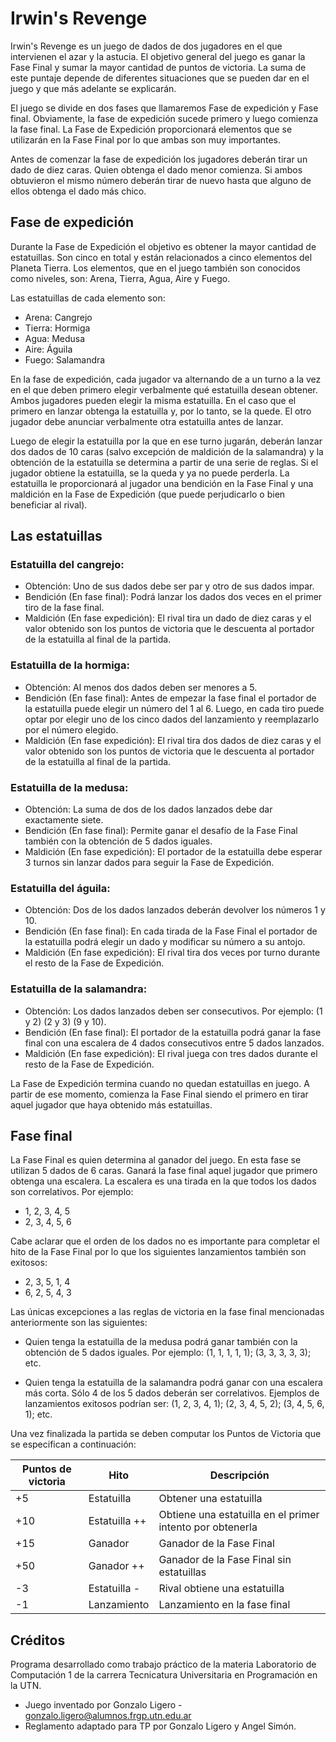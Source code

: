 # Irwin's Revenge

Irwin's Revenge es un juego de dados de dos jugadores en el que intervienen el azar y la astucia.
El objetivo general del juego es ganar la Fase Final y sumar la mayor cantidad de puntos de victoria. La suma de este puntaje depende de diferentes situaciones que se pueden dar en el juego y que más adelante se explicarán.

El juego se divide en dos fases que llamaremos Fase de expedición y Fase final. Obviamente, la fase de expedición sucede primero y luego comienza la fase final. La Fase de Expedición proporcionará elementos que se utilizarán en la Fase Final por lo que ambas son muy importantes.

Antes de comenzar la fase de expedición los jugadores deberán tirar un dado de diez caras. Quien obtenga el dado menor comienza. Si ambos obtuvieron el mismo número deberán tirar de nuevo hasta que alguno de ellos obtenga el dado más chico.

## Fase de expedición

Durante la Fase de Expedición el objetivo es obtener la mayor cantidad de estatuillas. Son cinco en total y están relacionados a cinco elementos del Planeta Tierra. Los elementos, que en el juego también son conocidos como niveles, son: Arena, Tierra, Agua, Aire y Fuego.

Las estatuillas de cada elemento son:
- Arena: Cangrejo
- Tierra: Hormiga
- Agua: Medusa
- Aire: Águila
- Fuego: Salamandra

En la fase de expedición, cada jugador va alternando de a un turno a la vez en el que deben primero elegir verbalmente qué estatuilla desean obtener. Ambos jugadores pueden elegir la misma estatuilla. En el caso que el primero en lanzar obtenga la estatuilla y, por lo tanto, se la quede. El otro jugador debe anunciar verbalmente otra estatuilla antes de lanzar.

Luego de elegir la estatuilla por la que en ese turno jugarán, deberán lanzar dos dados de 10 caras (salvo excepción de maldición de la salamandra) y la obtención de la estatuilla se determina a partir de una serie de reglas. Si el jugador obtiene la estatuilla, se la queda y ya no puede perderla. La estatuilla le proporcionará al jugador una bendición en la Fase Final y una maldición en la Fase de Expedición (que puede perjudicarlo o bien beneficiar al rival).

## Las estatuillas

### Estatuilla del cangrejo:
- Obtención: Uno de sus dados debe ser par y otro de sus dados impar.
- Bendición (En fase final): Podrá lanzar los dados dos veces en el primer tiro de la fase final.
- Maldición (En fase expedición): El rival tira un dado de diez caras y el valor obtenido son los puntos de victoria que le descuenta al portador de la estatuilla al final de la partida.

### Estatuilla de la hormiga:
- Obtención: Al menos dos dados deben ser menores a 5.
- Bendición (En fase final): Antes de empezar la fase final el portador de la estatuilla puede elegir un número del 1 al 6. Luego, en cada tiro puede optar por elegir uno de los cinco dados del lanzamiento y reemplazarlo por el número elegido.
- Maldición (En fase expedición): El rival tira dos dados de diez caras y el valor obtenido son los puntos de victoria que le descuenta al portador de la estatuilla al final de la partida.

### Estatuilla de la medusa:
- Obtención: La suma de dos de los dados lanzados debe dar exactamente siete.
- Bendición (En fase final): Permite ganar el desafío de la Fase Final también con la obtención de 5 dados iguales.
- Maldición (En fase expedición): El portador de la estatuilla debe esperar 3 turnos sin lanzar dados para seguir la Fase de Expedición.

### Estatuilla del águila:
- Obtención: Dos de los dados lanzados deberán devolver los números 1 y 10.
- Bendición (En fase final): En cada tirada de la Fase Final el portador de la estatuilla podrá elegir un dado y modificar su número a su antojo.
- Maldición (En fase expedición): El rival tira dos veces por turno durante el resto de la Fase de Expedición.

### Estatuilla de la salamandra:
- Obtención: Los dados lanzados deben ser consecutivos. Por ejemplo: (1 y 2) (2 y 3) (9 y 10).
- Bendición (En fase final): El portador de la estatuilla podrá ganar la fase final con una escalera de 4 dados consecutivos entre 5 dados lanzados.
- Maldición (En fase expedición): El rival juega con tres dados durante el resto de la Fase de Expedición.

La Fase de Expedición termina cuando no quedan estatuillas en juego. A partir de ese momento, comienza la Fase Final siendo el primero en tirar aquel jugador que haya obtenido más estatuillas.

## Fase final
La Fase Final es quien determina al ganador del juego. En esta fase se utilizan 5 dados de 6 caras. Ganará la fase final aquel jugador que primero obtenga una escalera. La escalera es una tirada en la que todos los dados son correlativos. Por ejemplo:
- 1, 2, 3, 4, 5
- 2, 3, 4, 5, 6

Cabe aclarar que el orden de los dados no es importante para completar el hito de la Fase Final por lo que los siguientes lanzamientos también son exitosos:

- 2, 3, 5, 1, 4
- 6, 2, 5, 4, 3

Las únicas excepciones a las reglas de victoria en la fase final mencionadas anteriormente son las siguientes:

- Quien tenga la estatuilla de la medusa podrá ganar también con la obtención de 5 dados iguales. Por ejemplo: (1, 1, 1, 1, 1); (3, 3, 3, 3, 3); etc.

- Quien tenga la estatuilla de la salamandra podrá ganar con una escalera más corta. Sólo 4 de los 5 dados deberán ser correlativos. Ejemplos de lanzamientos exitosos podrían ser: (1, 2, 3, 4, 1); (2, 3, 4, 5, 2); (3, 4, 5, 6, 1); etc.

Una vez finalizada la partida se deben computar los Puntos de Victoria que se especifican a continuación:

| Puntos de victoria | Hito          | Descripción                                                |
|--------------------|---------------|------------------------------------------------------------|
| +5                 | Estatuilla    | Obtener una estatuilla                                     |
| +10                | Estatuilla ++ | Obtiene una estatuilla en el primer intento por obtenerla  |
| +15                | Ganador       | Ganador de la Fase Final                                   |
| +50                | Ganador ++    | Ganador de la Fase Final sin estatuillas                   |
| -3                 | Estatuilla -  | Rival obtiene una estatuilla                               |
| -1                 | Lanzamiento   | Lanzamiento en la fase final                               |

## Créditos

Programa desarrollado como trabajo práctico de la materia Laboratorio de Computación 1 de la carrera Tecnicatura Universitaria en Programación en la UTN.

- Juego inventado por Gonzalo Ligero - [gonzalo.ligero@alumnos.frgp.utn.edu.ar](gonzalo.ligero@alumnos.frgp.utn.edu.ar)
- Reglamento adaptado para TP por Gonzalo Ligero y Angel Simón.